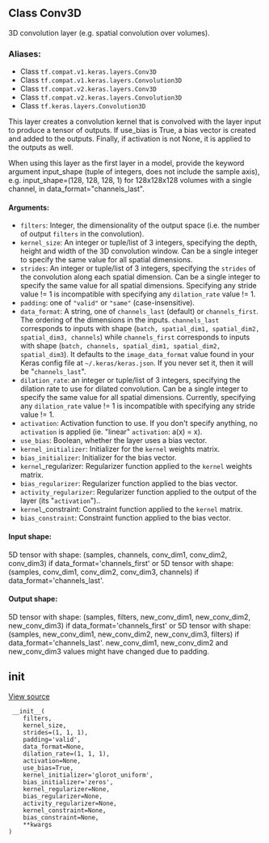 ## Class Conv3D

3D convolution layer (e.g. spatial convolution over volumes).
### Aliases:
- Class `tf.compat.v1.keras.layers.Conv3D`
- Class `tf.compat.v1.keras.layers.Convolution3D`
- Class `tf.compat.v2.keras.layers.Conv3D`
- Class `tf.compat.v2.keras.layers.Convolution3D`
- Class `tf.keras.layers.Convolution3D`

This layer creates a convolution kernel that is convolved with the layer input to produce a tensor of outputs. If use_bias is True, a bias vector is created and added to the outputs. Finally, if activation is not None, it is applied to the outputs as well.

When using this layer as the first layer in a model, provide the keyword argument input_shape (tuple of integers, does not include the sample axis), e.g. input_shape=(128, 128, 128, 1) for 128x128x128 volumes with a single channel, in data_format="channels_last".
#### Arguments:
- `filters`: Integer, the dimensionality of the output space (i.e. the number of output `filters` in the convolution).
- `kernel_size`: An integer or tuple/list of 3 integers, specifying the depth, height and width of the 3D convolution window. Can be a single integer to specify the same value for all spatial dimensions.
- `strides`: An integer or tuple/list of 3 integers, specifying the `strides` of the convolution along each spatial dimension. Can be a single integer to specify the same value for all spatial dimensions. Specifying any stride value != 1 is incompatible with specifying any `dilation_rate` value != 1.
- `padding`: one of `"valid"` or `"same"` (case-insensitive).
- `data_format`: A string, one of `channels_last` (default) or `channels_first`. The ordering of the dimensions in the inputs. `channels_last` corresponds to inputs with shape (`batch, spatial_dim1, spatial_dim2, spatial_dim3, channels`) while `channels_first` corresponds to inputs with shape (`batch, channels, spatial_dim1, spatial_dim2, spatial_dim3`). It defaults to the `image_data_format` value found in your Keras config file at `~/.keras/keras.json`. If you never set it, then it will be "`channels_last`".
- `dilation_rate`: an integer or tuple/list of 3 integers, specifying the dilation rate to use for dilated convolution. Can be a single integer to specify the same value for all spatial dimensions. Currently, specifying any `dilation_rate` value != 1 is incompatible with specifying any stride value != 1.
- `activation`: Activation function to use. If you don't specify anything, no `activation` is applied (ie. "linear" `activation`: a(x) = x).
- `use_bias`: Boolean, whether the layer uses a bias vector.
- `kernel_initializer`: Initializer for the `kernel` weights matrix.
- `bias_initializer`: Initializer for the bias vector.
- `kernel`_regularizer: Regularizer function applied to the `kernel` weights matrix.
- `bias_regularizer`: Regularizer function applied to the bias vector.
- `activity_regularizer`: Regularizer function applied to the output of the layer (its "`activation`")..
- `kernel`_constraint: Constraint function applied to the `kernel` matrix.
- `bias_constraint`: Constraint function applied to the bias vector.
#### Input shape:

5D tensor with shape: (samples, channels, conv_dim1, conv_dim2, conv_dim3) if data_format='channels_first' or 5D tensor with shape: (samples, conv_dim1, conv_dim2, conv_dim3, channels) if data_format='channels_last'.
#### Output shape:

5D tensor with shape: (samples, filters, new_conv_dim1, new_conv_dim2, new_conv_dim3) if data_format='channels_first' or 5D tensor with shape: (samples, new_conv_dim1, new_conv_dim2, new_conv_dim3, filters) if data_format='channels_last'. new_conv_dim1, new_conv_dim2 and new_conv_dim3 values might have changed due to padding.
## __init__
[View source](https://github.com/tensorflow/tensorflow/blob/r2.0/tensorflow/python/keras/layers/convolutional.py#L582-L616)


```
 __init__(
    filters,
    kernel_size,
    strides=(1, 1, 1),
    padding='valid',
    data_format=None,
    dilation_rate=(1, 1, 1),
    activation=None,
    use_bias=True,
    kernel_initializer='glorot_uniform',
    bias_initializer='zeros',
    kernel_regularizer=None,
    bias_regularizer=None,
    activity_regularizer=None,
    kernel_constraint=None,
    bias_constraint=None,
    **kwargs
)
```
